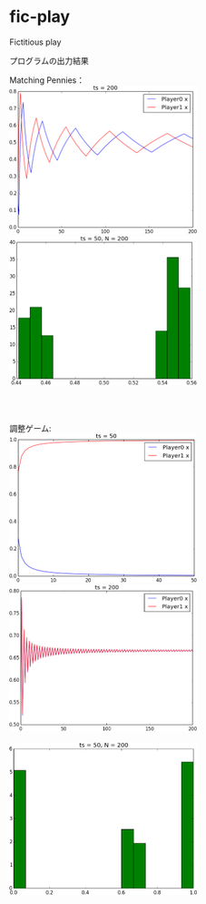 ﻿fic-play
========

Fictitious play

プログラムの出力結果 <br>

Matching Pennies：<br>
<img src="Matpenny200.png" alt="MP_x0_values" width="330"/>　　
<img src="Matpenny_hist50_200.png" alt="MP_histogram" width="330"/>

<br>
<br>

調整ゲーム:<br>
<img src="2coordgame50.png" alt="CO_x0_values50" width="330"/>　　
<img src="2coordgame200.png" alt="CO_x0_values200" width="330"/>
<br>
<br>
<img src="2coordgame_hist50_200.png" alt="CO_histogram" width="330"/>
